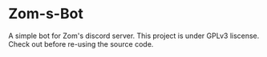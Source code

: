 # Zom-s-Bot
A simple bot for Zom's discord server.
This project is under GPLv3 liscense. Check out before re-using the source code.

